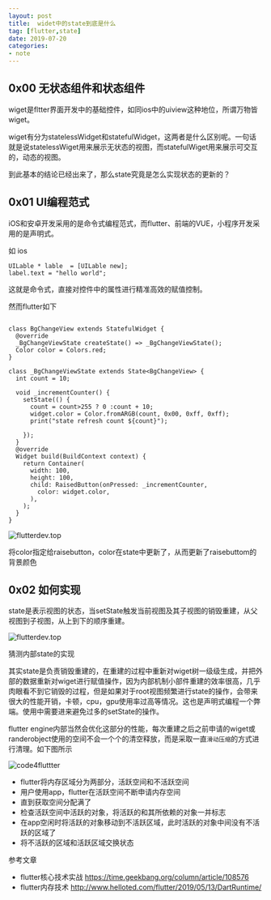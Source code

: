 ```yaml
---
layout: post
title:  widet中的state到底是什么
tag: [flutter,state]
date: 2019-07-20
categories:
- note
---
```


## 0x00 无状态组件和状态组件

wiget是fltter界面开发中的基础控件，如同ios中的uiview这种地位，所谓万物皆wiget。

wiget有分为statelessWidget和statefulWidget，这两者是什么区别呢。一句话就是说statelessWiget用来展示无状态的视图，而statefulWiget用来展示可交互的，动态的视图。 

到此基本的结论已经出来了，那么state究竟是怎么实现状态的更新的？

## 0x01 UI编程范式

iOS和安卓开发采用的是命令式编程范式，而flutter、前端的VUE，小程序开发采用的是声明式。

如 ios

```
UILable * lable  = [UILable new];
label.text = "hello world";
```
这就是命令式，直接对控件中的属性进行精准高效的赋值控制。

然而flutter如下

```

class BgChangeView extends StatefulWidget {
  @override
  _BgChangeViewState createState() => _BgChangeViewState();
  Color color = Colors.red;
}

class _BgChangeViewState extends State<BgChangeView> {
  int count = 10;

  void _incrementCounter() {
    setState(() {
      count = count>255 ? 0 :count + 10;
      widget.color = Color.fromARGB(count, 0x00, 0xff, 0xff);
      print("state refresh count ${count}");

    });
  }
  @override
  Widget build(BuildContext context) {
    return Container(
      width: 100,
      height: 100,
      child: RaisedButton(onPressed: _incrementCounter,
        color: widget.color,
      ),
    );
  }
}

```

![flutterdev.top](http://code4flutter.oss-cn-beijing.aliyuncs.com/imgs/wiget_state_rebuild_demo.png)

将color指定给raisebutton，color在state中更新了，从而更新了raisebuttom的背景颜色


## 0x02 如何实现

state是表示视图的状态，当setState触发当前视图及其子视图的销毁重建，从父视图到子视图，从上到下的顺序重建。

![flutterdev.top](http://code4flutter.oss-cn-beijing.aliyuncs.com/imgs/wiget_state_rebuild.png)


猜测内部state的实现

其实state是负责销毁重建的，在重建的过程中重新对wiget树一级级生成，并把外部的数据重新对wiget进行赋值操作，因为内部机制小部件重建的效率很高，几乎肉眼看不到它销毁的过程，但是如果对于root视图频繁进行state的操作，会带来很大的性能开销，卡顿，cpu，gpu使用率过高等情况。这也是声明式编程一个弊端。使用中需要进来避免过多的setState的操作。

flutter engine内部当然会优化这部分的性能，每次重建之后之前申请的wiget或randerobject使用的空间不会一个个的清空释放，而是采取一直`滑动压缩`的方式进行清理。如下图所示

![code4fluttter](http://code4flutter.oss-cn-beijing.aliyuncs.com/imgs/dart_gc.png)


* flutter将内存区域分为两部分，活跃空间和不活跃空间
* 用户使用app，flutter在活跃空间不断申请内存空间
* 直到获取空间分配满了
* 检查活跃空间中活跃的对象，将活跃的和其所依赖的对象一并标志
* 在app空闲时将活跃的对象移动到不活跃区域，此时活跃的对象中间没有不活跃的区域了
* 将不活跃的区域和活跃区域交换状态




参考文章
>
* flutter核心技术实战 https://time.geekbang.org/column/article/108576
* flutter内存技术 http://www.helloted.com/flutter/2019/05/13/DartRuntime/
